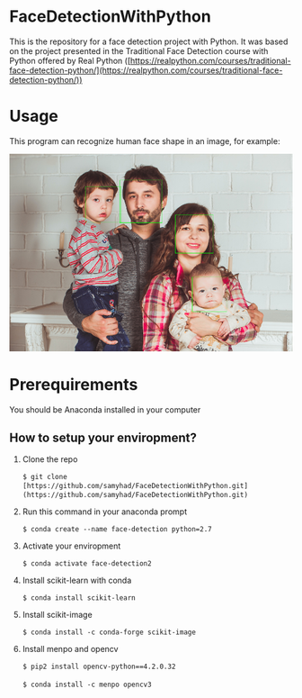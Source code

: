 # FaceDetectionWithPython

This is the repository for a face detection project with Python. It was based on the project presented in the Traditional Face Detection course with Python offered by Real Python ([https://realpython.com/courses/traditional-face-detection-python/](https://realpython.com/courses/traditional-face-detection-python/))

# Usage

This program can recognize human face shape in an image, for example:

![Face detection example](https://github.com/samyhad/FaceDetectionWithPython/blob/main/output.png?raw=true)

# Prerequirements

You should be Anaconda installed in your computer

## How to setup your enviropment?
<ol>
<li>Clone the repo</li>

    $ git clone [https://github.com/samyhad/FaceDetectionWithPython.git](https://github.com/samyhad/FaceDetectionWithPython.git)

<li>Run this command in your anaconda prompt</li>

    $ conda create --name face-detection python=2.7

<li>Activate your enviropment</li>

    $ conda activate face-detection2

<li>Install scikit-learn with conda</li>

    $ conda install scikit-learn

<li>Install scikit-image</li>

    $ conda install -c conda-forge scikit-image

<li>Install menpo and opencv</li>

    $ pip2 install opencv-python==4.2.0.32

    $ conda install -c menpo opencv3
</ol>


